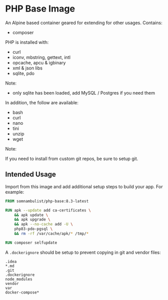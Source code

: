 # PHP Base Image

An Alpine based container geared for extending for other usages. Contains:

 * composer

PHP is installed with:

 * curl
 * iconv, mbstring, gettext, intl
 * opcache, apcu & igbinary
 * xml & json libs
 * sqlite, pdo

Note:

 * only sqlite has been loaded, add MySQL / Postgres if you need them
 
In addition, the follow are available:

 * bash
 * curl
 * nano
 * tini
 * unzip
 * wget

Note:

If you need to install from custom git repos, be sure to setup git.
 
## Intended Usage

Import from this image and add additional setup steps to build your app. For example:

```dockerfile
FROM somnambulist/php-base:8.3-latest

RUN apk --update add ca-certificates \
    && apk update \
    && apk upgrade \
    && apk --no-cache add -U \
    php83-pdo-pgsql \
    && rm -rf /var/cache/apk/* /tmp/*

RUN composer selfupdate
```

A `.dockerignore` should be setup to prevent copying in git and vendor files:

```
.idea
*.md
.git
.dockerignore
node_modules
vendor
var
docker-compose*
```
